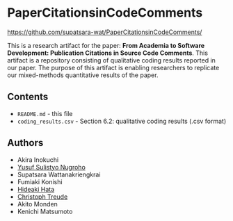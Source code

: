 # PaperCitationsinCodeComments

https://github.com/supatsara-wat/PaperCitationsinCodeComments/

This is a research artifact for the paper: **From Academia to Software Development: Publication Citations in Source Code Comments**. This artifact is a repository consisting of qualitative coding results reported in our paper. The purpose of this artifact is enabling researchers to replicate our mixed-methods quantitative results of the paper.

## Contents
- `README.md` - this file
- `coding_results.csv` - Section 6.2: qualitative coding results (.csv format)

## Authors
- Akira Inokuchi
- [Yusuf Sulistyo Nugroho](https://yusufsn.github.io/)
- Supatsara Wattanakriengkrai
- Fumiaki Konishi
- [Hideaki Hata](https://hideakihata.github.io/)
- [Christoph Treude](http://ctreude.ca/)
- Akito Monden
- Kenichi Matsumoto
